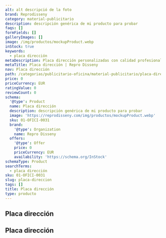 ```yaml
---
alt: alt descripció de la foto
brand: Reprodisseny
category: material-publicitario
description: descripción genérica de mi producto para probar
faqs: []
formFields: []
galleryImages: []
image: /img/productos/mockupProduct.webp
inStock: true
keywords:
  - placa dirección
metaDescription: Placa dirección personalizadas con calidad profesional en Cataluña.
metaTitle: Placa dirección | Repro Disseny
nav: Placa dirección
path: /categorias/publicitario-oficina/material-publicitario/placa-direccion
price: 0
priceCurrency: EUR
ratingValue: 0
reviewCount: 0
schema:
  '@type': Product
  name: Placa dirección
  description: descripción genérica de mi producto para probar
  image: 'https://reprodisseny.com/img/productos/mockupProduct.webp'
  sku: 01-OFICI-0031
  brand:
    '@type': Organization
    name: Repro Disseny
  offers:
    '@type': Offer
    price: 0
    priceCurrency: EUR
    availability: 'https://schema.org/InStock'
schemaType: Product
searchTerms:
  - placa dirección
sku: 01-OFICI-0031
slug: placa-direccion
tags: []
title: Placa dirección
type: producto
---
```


## Placa dirección

## Placa dirección

